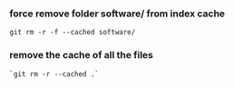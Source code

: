 ### force remove folder software/ from index cache

`git rm -r -f --cached software/`

### remove the cache of all the files

    `git rm -r --cached .`
